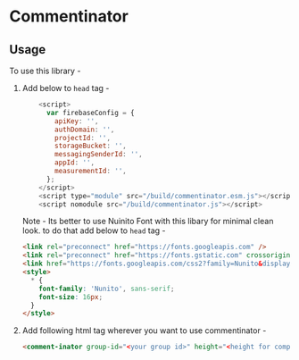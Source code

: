 # Commentinator

## Usage
To use this library - 
1. Add below to `head` tag - 

    ```javascript
        <script>
          var firebaseConfig = {
            apiKey: '',
            authDomain: '',
            projectId: '',
            storageBucket: '',
            messagingSenderId: '',
            appId: '',
            measurementId: '',
          };
        </script>
        <script type="module" src="/build/commentinator.esm.js"></script>
        <script nomodule src="/build/commentinator.js"></script>
    ```
    Note - Its better to use Nuinito Font with this libary for minimal clean look. to do that add below to `head` tag - 
    ```html
    <link rel="preconnect" href="https://fonts.googleapis.com" />
    <link rel="preconnect" href="https://fonts.gstatic.com" crossorigin />
    <link href="https://fonts.googleapis.com/css2?family=Nunito&display=swap" rel="stylesheet" />
    <style>
      * {
        font-family: 'Nunito', sans-serif;
        font-size: 16px;
      }
    </style>
    ```
2. Add following html tag wherever you want to use commentinator - 
    ```html
    <comment-inator group-id="<your group id>" height="<height for component>"/>
    ```

